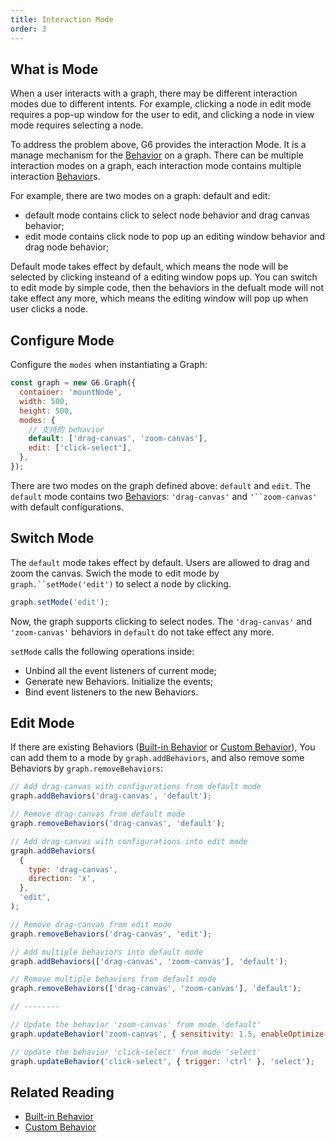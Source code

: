 ```yaml
---
title: Interaction Mode
order: 3
---
```


## What is Mode

When a user interacts with a graph, there may be different interaction modes due to different intents. For example, clicking a node in edit mode requires a pop-up window for the user to edit, and clicking a node in view mode requires selecting a node.

To address the problem above, G6 provides the interaction Mode. It is a manage mechanism for the [Behavior](/en/docs/manual/middle/states/defaultBehavior) on a graph. There can be multiple interaction modes on a graph, each interaction mode contains multiple interaction [Behavior](/en/docs/manual/middle/states/defaultBehavior)s.

For example, there are two modes on a graph: default and edit:

- default mode contains click to select node behavior and drag canvas behavior;
- edit mode contains click node to pop up an editing window behavior and drag node behavior;

Default mode takes effect by default, which means the node will be selected by clicking insteand of a editing window pops up. You can switch to edit mode by simple code, then the behaviors in the defualt mode will not take effect any more, which means the editing window will pop up when user clicks a node.

## Configure Mode

Configure the `modes` when instantiating a Graph:

```javascript
const graph = new G6.Graph({
  container: 'mountNode',
  width: 500,
  height: 500,
  modes: {
    // 支持的 behavior
    default: ['drag-canvas', 'zoom-canvas'],
    edit: ['click-select'],
  },
});
```

There are two modes on the graph defined above: `default` and `edit`. The `default` mode contains two [Behavior](/en/docs/manual/middle/states/defaultBehavior)s: `'drag-canvas'` and ` '``zoom-canvas' ` with default configurations.

## Switch Mode

The `default` mode takes effect by default. Users are allowed to drag and zoom the canvas. Swich the mode to edit mode by ` graph.``setMode('edit') ` to select a node by clicking.

```javascript
graph.setMode('edit');
```

Now, the graph supports clicking to select nodes. The `'drag-canvas'` and `'zoom-canvas'` behaviors in `default` do not take effect any more.

`setMode` calls the following operations inside:

- Unbind all the event listeners of current mode;
- Generate new Behaviors. Initialize the events;
- Bind event listeners to the new Behaviors.

## Edit Mode

If there are existing Behaviors ([Built-in Behavior](/en/docs/manual/middle/states/defaultBehavior) or [Custom Behavior](/en/docs/manual/middle/states/custom-behavior)), You can add them to a mode by `graph.addBehaviors`, and also remove some Behaviors by `graph.removeBehaviors`:

```javascript
// Add drag-canvas with configurations from default mode
graph.addBehaviors('drag-canvas', 'default');

// Remove drag-canvas from default mode
graph.removeBehaviors('drag-canvas', 'default');

// Add drag-canvas with configurations into edit mode
graph.addBehaviors(
  {
    type: 'drag-canvas',
    direction: 'x',
  },
  'edit',
);

// Remove drag-canvas from edit mode
graph.removeBehaviors('drag-canvas', 'edit');

// Add multiple behaviors into default mode
graph.addBehaviors(['drag-canvas', 'zoom-canvas'], 'default');

// Remove multiple behaviors from default mode
graph.removeBehaviors(['drag-canvas', 'zoom-canvas'], 'default');

// --------

// Update the behavior 'zoom-canvas' from mode 'default'
graph.updateBehavior('zoom-canvas', { sensitivity: 1.5, enableOptimize: true}, 'default');

// update the behavior 'click-select' from mode 'select'
graph.updateBehavior('click-select', { trigger: 'ctrl' }, 'select');

```

## Related Reading

- [Built-in Behavior](/en/docs/manual/middle/states/defaultBehavior)
- [Custom Behavior](/en/docs/manual/middle/states/custom-behavior)
